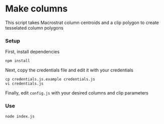 # Make columns

This script takes Macrostrat column centroids and a clip polygon to create tesselated column polygons

### Setup
First, install dependencies
````
npm install
````

Next, copy the credentials file and edit it with your credentials
````
cp credentials.js.example credentials.js
vi credentials.js
````

Finally, edit `config.js` with your desired columns and clip parameters

### Use
````
node index.js
````
